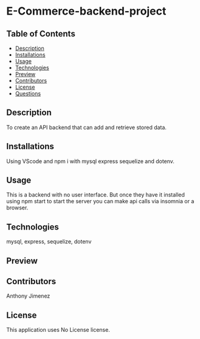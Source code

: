 # E-Commerce-backend-project
  ## Table of Contents
  - [Description](#Description)
  - [Installations](#Installations)
  - [Usage](#Usage)
  - [Technologies](#Technologies)
  - [Preview](#Preview)
  - [Contributors](#Contributors)
  - [License](#License)
  - [Questions](#Questions)
  ## Description
  To create an API backend that can add and retrieve stored data.
  
  ## Installations
  Using VScode and npm i with mysql express sequelize and dotenv. 

  ## Usage
  This is a backend with no user interface. But once they have it installed using npm start to start the server you can make api calls via insomnia or a browser.

  ## Technologies
  mysql, express, sequelize, dotenv

  ## Preview
  

  ## Contributors
  Anthony Jimenez

  ## License
  This application uses No License license. 
  </br>
